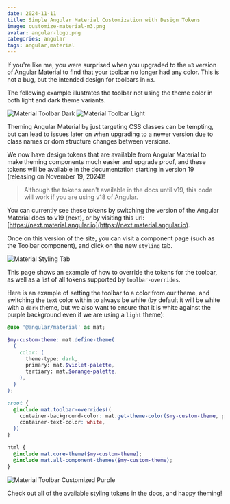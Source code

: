```yaml
---
date: 2024-11-11
title: Simple Angular Material Customization with Design Tokens
image: customize-material-m3.png
avatar: angular-logo.png
categories: angular
tags: angular,material
---
```


If you're like me, you were surprised when you upgraded to the `m3` version of Angular Material to find 
that your toolbar no longer had any color. This is not a bug, but the intended design for toolbars in `m3`.

The following example illustrates the toolbar not using the theme color in both light and dark theme variants.

![Material Toolbar Dark](/images/material-toolbar-dark.png)
![Material Toolbar Light](/images/material-toolbar-light.png)

Theming Angular Material by just targeting CSS classes can be tempting, but can lead to issues later on
when upgrading to a newer version due to class names or dom structure changes between versions.

We now have design tokens that are available from Angular Material to make theming components much easier
and upgrade proof, and these tokens will be available in the documentation starting in version 19 (releasing
on November 19, 2024)!

> Although the tokens aren't available in the docs until v19, this code will work if you are using v18 of 
> Angular.

You can currently see these tokens by switching the version of the Angular Material docs to v19 (next), or
by visiting this url: [https://next.material.angular.io](https://next.material.angular.io).

Once on this version of the site, you can visit a component page (such as the Toolbar component), and click
on the new `styling` tab.

![Material Styling Tab](/images/material-toolbar-styling-tab.png)

This page shows an example of how to override the tokens for the toolbar, as well as a list of all tokens supported
by `toolbar-overrides`.

Here is an example of setting the toolbar to a color from our theme, and switching the text color within to always 
be white (by default it will be white with a `dark` theme, but we also want to ensure that it is white against
the purple background even if we are using a `light` theme):

```scss
@use '@angular/material' as mat;

$my-custom-theme: mat.define-theme(
  (
    color: (
      theme-type: dark,
      primary: mat.$violet-palette,
      tertiary: mat.$orange-palette,
    ),
  )
);

:root {
  @include mat.toolbar-overrides((
    container-background-color: mat.get-theme-color($my-custom-theme, primary, 25),
    container-text-color: white,
  ))
}

html {
  @include mat.core-theme($my-custom-theme);
  @include mat.all-component-themes($my-custom-theme);
}
```

![Material Toolbar Customized Purple](/images/material-toolbar-purple.png)

Check out all of the available styling tokens in the docs, and happy theming!
